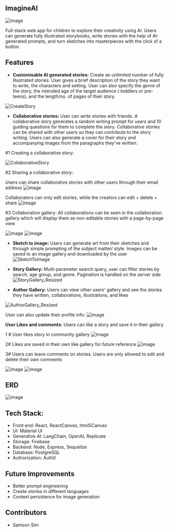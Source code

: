 ## ImagineAI

![image](https://github.com/samsonsim2/storybook-frontend/assets/106437135/f52ed2d1-d3b6-477b-b8c4-2c1d91990331)



Full-stack web app for children to explore their creativity using AI. Users can generate fully illustrated storybooks, write stories with the help of AI-generated prompts, and turn sketches into masterpieces with the click of a button. 

## Features
 

* **Customisable AI generated stories:** Create an unlimited number of fully illustrated stories. User gives a brief description of the story they want to write, the characters and setting. User can also specify the genre of the story, the intended age of the target audience ( toddlers or pre-teens), and the length/no. of pages of their story.  

 ![CreateStory](https://github.com/samsonsim2/storybook-frontend/assets/106437135/da4cfc67-1a74-4b78-9e5e-29d674ee47be)


* **Collaborative stories:** User can write stories with friends. A collaborative story generates a random writing prompt for users and 10 guiding questions for them to complete the story. Collaborative stories can be shared with other users so they can contribute to the story writing. Users can also generate a cover for their story and accompanying images from the paragraphs they've written.

#1 Creating a collaborative story: 

![CollaborativeStory](https://github.com/samsonsim2/storybook-frontend/assets/106437135/08597465-96f9-4d22-adfe-1012bf311653)

#2 Sharing a collaborative story: 

Users can share collaborative stories with other users through their email address
![image](https://github.com/samsonsim2/storybook-frontend/assets/106437135/a066f707-5f5e-44f6-9400-22ca52723212)

Collaborators can only edit stories, while the creators can edit + delete + share 
![image](https://github.com/samsonsim2/storybook-frontend/assets/106437135/c7822b8a-835a-4386-ab0a-ff8879522812)

#3 Collaboration gallery: 
All collaborations can be seen in the collaboration gallery which will display them as non-editable stories with a page-by-page view 

![image](https://github.com/samsonsim2/storybook-frontend/assets/106437135/eb6e3e17-e351-4aca-a3ea-8d17511811a9)
![image](https://github.com/samsonsim2/storybook-frontend/assets/106437135/a9a201b0-f29a-4762-b4ce-21f4e154c40d)


 


* **Sketch to image:** Users can generate art from their sketches and through simple prompting of the subject matter/ style. Images can be saved to an image gallery and downloaded by the user 
  ![SketchToImage](https://github.com/samsonsim2/storybook-frontend/assets/106437135/0ba91227-c18e-42e0-8d22-a1490590b20a)

  
* **Story Gallery:**  Multi-parameter search query, user can filter stories by search, age group, and genre. Pagination is handled on the server side
  ![StoryGallery_Resized](https://github.com/samsonsim2/storybook-frontend/assets/106437135/90ac9b0a-75ef-45f8-8f9b-91c56e811601)

* **Author Gallery:**  Users can view other users' gallery and see the stories they have written, collaborations, illustrations, and likes

![AuthorGallery_Resized](https://github.com/samsonsim2/storybook-frontend/assets/106437135/18fd8305-5b6d-4fc8-9bb3-35f12a96ffc8)

User can also update their profile info: 
![image](https://github.com/samsonsim2/storybook-frontend/assets/106437135/66b36d4e-8b21-4fc4-9647-f4a989c93f48)

 **User Likes and comments:** Users can like a story and save it in their gallery 

1 # User likes story in community gallery
![image](https://github.com/samsonsim2/storybook-frontend/assets/106437135/db993ee5-bd6c-422a-86c4-bd31b4bd2497)

2# Likes are saved in their own like gallery for future reference
![image](https://github.com/samsonsim2/storybook-frontend/assets/106437135/75a9a866-ffbf-455c-8e38-4678ab9b4503)

3# Users can leave comments on stories. Users are only allowed to edit and delete their own comments 

![image](https://github.com/samsonsim2/storybook-frontend/assets/106437135/b8da28eb-91f0-4839-a348-945fc0333ef2)
![image](https://github.com/samsonsim2/storybook-frontend/assets/106437135/bf6b70f4-bcb8-447e-b0b0-6749c6231d83)

## ERD
![image](https://github.com/samsonsim2/storybook-frontend/assets/106437135/96bd79fd-81a1-4c9e-99cf-225474c11908)



 
## Tech Stack: 
* Front end: React, ReactCanvas, html5Canvas
* UI: Material UI
* Generative AI: LangChain, OpenAI, Replicate 
* Storage: Firebase
* Backend: Node, Express, Sequelize
* Database: PostgreSQL
* Authorization: Auth0

## Future Improvements
* Better prompt engineering 
* Create stories in different languages 
* Context persistence for image generation  

## Contributors 
* Samson Sim

